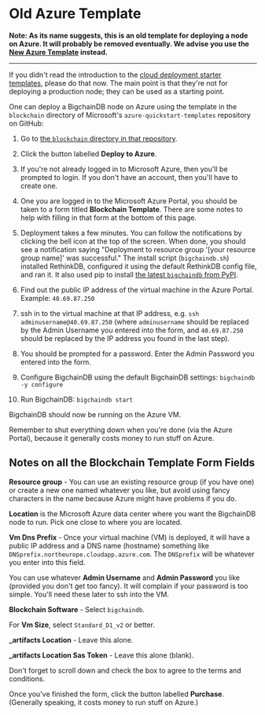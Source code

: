 # Old Azure Template

**Note: As its name suggests, this is an old template for deploying a node on Azure. It will probably be removed eventually. We advise you use the [New Azure Template](new-azure-template.html) instead.**

<hr>

If you didn't read the introduction to the [cloud deployment starter templates](index.html), please do that now. The main point is that they're not for deploying a production node; they can be used as a starting point.

One can deploy a BigchainDB node on Azure using the template in the `blockchain` directory of Microsoft's `azure-quickstart-templates` repository on GitHub:

1. Go to [the `blockchain` directory in that repository](https://github.com/Azure/azure-quickstart-templates/tree/master/blockchain).

2. Click the button labelled **Deploy to Azure**.

3. If you're not already logged in to Microsoft Azure, then you'll be prompted to login. If you don't have an account, then you'll have to create one.

4. One you are logged in to the Microsoft Azure Portal, you should be taken to a form titled **Blockchain Template**. There are some notes to help with filling in that form at the bottom of this page.

5. Deployment takes a few minutes. You can follow the notifications by clicking the bell icon at the top of the screen. When done, you should see a notification saying "Deployment to resource group '[your resource group name]' was successful." The install script (`bigchaindb.sh`) installed RethinkDB, configured it using the default RethinkDB config file, and ran it. It also used pip to install [the latest `bigchaindb` from PyPI](https://pypi.python.org/pypi/BigchainDB).

6. Find out the public IP address of the virtual machine in the Azure Portal. Example: `40.69.87.250`

7. ssh in to the virtual machine at that IP address, e.g. `ssh adminusername@40.69.87.250` (where `adminusername` should be replaced by the Admin Username you entered into the form, and `40.69.87.250` should be replaced by the IP address you found in the last step).

8. You should be prompted for a password. Enter the Admin Password you entered into the form.

9. Configure BigchainDB using the default BigchainDB settings: `bigchaindb -y configure`

10. Run BigchainDB: `bigchaindb start`

BigchainDB should now be running on the Azure VM.

Remember to shut everything down when you're done (via the Azure Portal), because it generally costs money to run stuff on Azure.


## Notes on all the Blockchain Template Form Fields

**Resource group** - You can use an existing resource group (if you have one) or create a new one named whatever you like, but avoid using fancy characters in the name because Azure might have problems if you do.

**Location** is the Microsoft Azure data center where you want the BigchainDB node to run. Pick one close to where you are located.

**Vm Dns Prefix** - Once your virtual machine (VM) is deployed, it will have a public IP address and a DNS name (hostname) something like `DNSprefix.northeurope.cloudapp.azure.com`. The `DNSprefix` will be whatever you enter into this field.

You can use whatever **Admin Username** and **Admin Password** you like (provided you don't get too fancy). It will complain if your password is too simple. You'll need these later to ssh into the VM.

**Blockchain Software** - Select `bigchaindb`.

For **Vm Size**, select `Standard_D1_v2` or better.

**\_artifacts Location** - Leave this alone.

**\_artifacts Location Sas Token** - Leave this alone (blank).

Don't forget to scroll down and check the box to agree to the terms and conditions.

Once you've finished the form, click the button labelled **Purchase**. (Generally speaking, it costs money to run stuff on Azure.)
